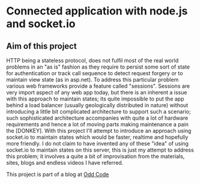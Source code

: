 # Connected application with node.js and socket.io

## Aim of this project
HTTP being a stateless protocol, does not fulfil most of the real world problems
in an "as is" fashion as they require to persist some sort of state for
authentication or track call sequence to detect request forgery or to maintain
view state (as in asp.net). To address this particular problem various web frameworks
provide a feature called "sessions". Sessions are very import aspect of any web
app today, but there is an inherent a issue with this approach to maintain states;
its quite impossible to put the app behind a load balancer (usually geologically
distributed in nature) without introducing a little bit complicated architecture
to support such a scenario; such sophisticated architecture accompanies with quite
a lot of hardware requirements and hence a lot of moving parts making maintenance
a pain the [DONKEY]. With this project I'll attempt to introduce an approach using
socket.io to maintain states which would be faster, realtime and hopefully more
friendly. I do not claim to have invented any of these "idea" of using socket.io
to maintain states on this server, this is just my attempt to address this problem;
it involves a quite a bit of improvisation from the materials, sites, blogs and
endless videos I have referred.

This project is part of a blog at [Odd Code](https://oddcode.daveamit.com)
